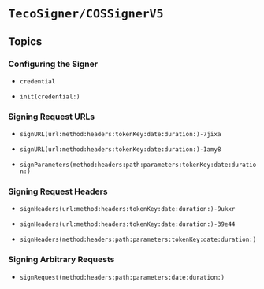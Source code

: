 # ``TecoSigner/COSSignerV5``

## Topics

### Configuring the Signer

- ``credential``

- ``init(credential:)``

### Signing Request URLs

- ``signURL(url:method:headers:tokenKey:date:duration:)-7jixa``
- ``signURL(url:method:headers:tokenKey:date:duration:)-1amy8``

- ``signParameters(method:headers:path:parameters:tokenKey:date:duration:)``

### Signing Request Headers

- ``signHeaders(url:method:headers:tokenKey:date:duration:)-9ukxr``
- ``signHeaders(url:method:headers:tokenKey:date:duration:)-39e44``

- ``signHeaders(method:headers:path:parameters:tokenKey:date:duration:)``

### Signing Arbitrary Requests

- ``signRequest(method:headers:path:parameters:date:duration:)``
